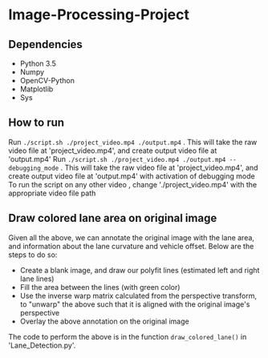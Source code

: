 # Image-Processing-Project

## Dependencies
* Python 3.5
* Numpy
* OpenCV-Python
* Matplotlib
* Sys

## How to run
Run `./script.sh ./project_video.mp4 ./output.mp4` . This will take the raw video file at 'project_video.mp4', and create output video file at 'output.mp4' 
Run `./script.sh ./project_video.mp4 ./output.mp4 --debugging_mode` . This will take the raw video file at 'project_video.mp4', and create output video file at 'output.mp4' with activation of debugging mode
To run the script on any other video , change './project_video.mp4' with the appropriate video file path

## Draw colored lane area on original image
Given all the above, we can annotate the original image with the lane area, and information about the lane curvature and vehicle offset. Below are the steps to do so:

* Create a blank image, and draw our polyfit lines (estimated left and right lane lines)
* Fill the area between the lines (with green color)
* Use the inverse warp matrix calculated from the perspective transform, to "unwarp" the above such that it is aligned with the original image's perspective
* Overlay the above annotation on the original image

The code to perform the above is in the function `draw_colored_lane()` in 'Lane_Detection.py'.
